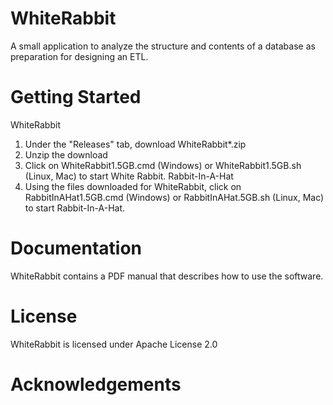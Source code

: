 WhiteRabbit
===========
A small application to analyze the structure and contents of a database as preparation for designing an ETL.

Getting Started
===============
WhiteRabbit
1. Under the "Releases" tab, download WhiteRabbit*.zip
2. Unzip the download
3. Click on WhiteRabbit1.5GB.cmd (Windows) or WhiteRabbit1.5GB.sh (Linux, Mac) to start White Rabbit.
Rabbit-In-A-Hat
1. Using the files downloaded for WhiteRabbit, click on RabbitInAHat1.5GB.cmd (Windows) or RabbitInAHat.5GB.sh (Linux, Mac) to start Rabbit-In-A-Hat.

Documentation
=============
WhiteRabbit contains a PDF manual that describes how to use the software.

License
=======
WhiteRabbit is licensed under Apache License 2.0

Acknowledgements
================

